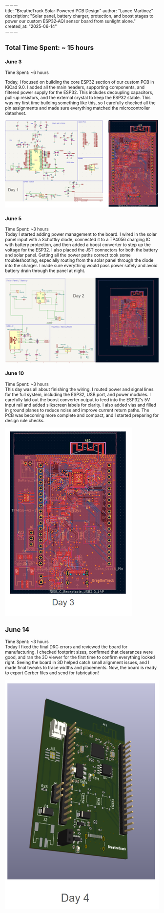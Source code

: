 ーーー  
title: "BreatheTrack Solar‑Powered PCB Design" 
author: "Lance Martinez"
description: "Solar panel, battery charger, protection, and boost stages to power our custom ESP32‑AQI sensor board from sunlight alone." 
created_at: "2025-06-14"  
ーーー  

## Total Time Spent: ~ 15 hours   

### June 3
Time Spent: ~6 hours  

Today, I focused on building the core ESP32 section of our custom PCB in KiCad 9.0. I added all the main headers, supporting components, and filtered power supply for the ESP32. This includes decoupling capacitors, pull-up resistors, and the external crystal to keep the ESP32 stable. This was my first time building something like this, so I carefully checked all the pin assignments and made sure everything matched the microcontroller datasheet.

![Day 1](img/Day%201.png)


### June 5
Time Spent: ~3 hours  
Today I started adding power management to the board. I wired in the solar panel input with a Schottky diode, connected it to a TP4056 charging IC with battery protection, and then added a boost converter to step up the voltage for the ESP32. I also placed the JST connectors for both the battery and solar panel. Getting all the power paths correct took some troubleshooting, especially routing from the solar panel through the diode into the charger. I made sure everything would pass power safely and avoid battery drain through the panel at night.

![Day 2](img/Day%202.png)




### June 10
Time Spent: ~3 hours  
This day was all about finishing the wiring. I routed power and signal lines for the full system, including the ESP32, USB port, and power modules. I carefully laid out the boost converter output to feed into the ESP32's 5V input rail and added silkscreen labels for clarity. I also added vias and filled in ground planes to reduce noise and improve current return paths. The PCB was becoming more complete and compact, and I started preparing for design rule checks.

![Day 3](img/Day%203.png)




## June 14
Time Spent: ~3 hours  
Today I fixed the final DRC errors and reviewed the board for manufacturing. I checked footprint sizes, confirmed that clearances were good, and ran the 3D viewer for the first time to confirm everything looked right. Seeing the board in 3D helped catch small alignment issues, and I made final tweaks to trace widths and placements. Now, the board is ready to export Gerber files and send for fabrication!

![Day 4](img/Day%204.png)

